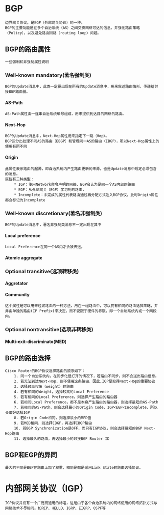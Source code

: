 # BGP
```
边界网关协议，是EGP（外部网关协议）的一种。
BGP的主要功能是在多个自治系统（AS）之间交换网络可达的信息，并强化路由策略（Policy），以及避免路由回路（routing loop）问题。
```
## BGP的路由属性
```
一些强制和非强制属性说明
```

### Well-known mandatory(著名强制类)
```
BGP的Update消息中，此类一定要出现在所有的Update消息中，用来叙述路由情形，传递给邻接BGP路由器。
```
#### AS-Path
```
AS-Path属性由一连串自治系统编号组成，用来提供到达目的网络的路由。
```
#### Next-Hop
```
BGP的Update消息中，Next-Hop属性用来指定下一跳（Hop）。
BGP区分出处理不同AS的路由（EBGP）和管理同一AS的路由（IBGP），所以Next-Hop属性上的使用有所不同
```

#### Origin
```
此属性表示路由的起源，即自治系统内产生路由更新的来源。也是Update消息中规定必须包含的消息。
属性有三种类型：
    * IGP：使用Network命令声明的网络，BGP会认为是同一个AS内部的路由
    * EGP：从外部网关（EGP）学习到的路由，
    * Incomplete：未完成的属性代表路由通过再分配方式注入BGP协议，此时Origin属性都会标记为Incomplete
```

### Well-known discretionary(著名非强制类)
```
BGP的Update消息中，著名非强制类消息不一定出现在其中
```
#### Local preference
```
Local Preference在同一个AS内才会被传送。
```
#### Atomic aggregate

### Optional transitive(选项转移类)

#### Aggretator

#### Community
```
这个属性是可以用来过滤路由的一种方法，用在一组路由中，可以拥有相同的路由选择策略，并非由单独的路由(IP Prefix)来决定，而不受限于硬件的界限，即一个自制系统内或一个网段内。
```

### Optional nontransitive(选项非转移类)
#### Multi-exit-discriminato(MED)

## BGP的路由选择
```
Cisco Router的BGP协议选择路由的顺序如下：
    1. 同一个自治系统内，在同步化是打开的情况下，若路由不同步，则不会送出路由信息。
    2. 若无法到达Next-Hop，则不使用这条路由，因此,IGP是取得Next-Hop的重要协议
    3. 选择较高权值（weight）的路由
    4. 若有相同的Weight，选择较高的Local Preference
    5. 若有相同的Local Preference，则选择产生路由的路由器
    6. 若相同Local Preference，都不是本身产生路由的路由器，则选择最短的AS-Path
    7. 若相同的AS-Path，则会选择最小的Origin Code，IGP<EGP<Incomplete，所以会偏好选择IGP
    8. 若Origin Code相同，则选择最小的MED值
    9. 若MED相同，则选择EBGP，再选择IBGP路由
    10. 若BGP Synchronization是OFF，而只有IGP协议，则会选择最短的BGP Next-Hop路由
    11. 选择最久的路由，再选择最小的邻接BGP Router ID
```
## BGP和EGP的异同
```
最大的不同是BGP在路由上加了权重，相同是都是采用Link State的路由选择协议。
````

# 内部网关协议（IGP）
```
IGP协议并没有一个广泛而通用的标准，这是由于各个自治系统内的网络使用的网络拓扑方式与网络技术不尽相同。如RIP、HELLO、IGRP、EIGRP、OSPF等
```
